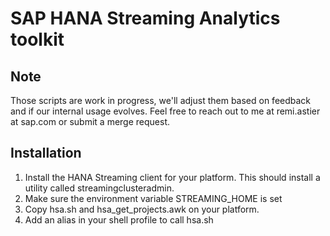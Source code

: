 # SAP HANA Streaming Analytics toolkit

## Note

Those scripts are work in progress, we'll adjust them based on feedback and if our internal usage evolves. Feel free to reach out to me at remi.astier at sap.com or submit a merge request.

## Installation

1. Install the HANA Streaming client for your platform. This should install a utility called streamingclusteradmin.
2. Make sure the environment variable STREAMING_HOME is set
3. Copy hsa.sh and hsa_get_projects.awk on your platform.
4. Add an alias in your shell profile to call hsa.sh

